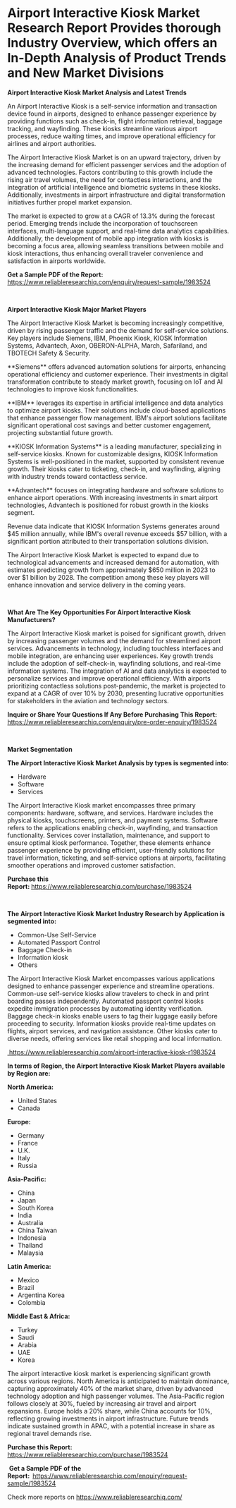 <p><h1>Airport Interactive Kiosk Market Research Report Provides thorough Industry Overview, which offers an In-Depth Analysis of Product Trends and New Market Divisions</h1></p><p><strong>Airport Interactive Kiosk Market Analysis and Latest Trends</strong></p>
<p><p>An Airport Interactive Kiosk is a self-service information and transaction device found in airports, designed to enhance passenger experience by providing functions such as check-in, flight information retrieval, baggage tracking, and wayfinding. These kiosks streamline various airport processes, reduce waiting times, and improve operational efficiency for airlines and airport authorities.</p><p>The Airport Interactive Kiosk Market is on an upward trajectory, driven by the increasing demand for efficient passenger services and the adoption of advanced technologies. Factors contributing to this growth include the rising air travel volumes, the need for contactless interactions, and the integration of artificial intelligence and biometric systems in these kiosks. Additionally, investments in airport infrastructure and digital transformation initiatives further propel market expansion.</p><p>The market is expected to grow at a CAGR of 13.3% during the forecast period. Emerging trends include the incorporation of touchscreen interfaces, multi-language support, and real-time data analytics capabilities. Additionally, the development of mobile app integration with kiosks is becoming a focus area, allowing seamless transitions between mobile and kiosk interactions, thus enhancing overall traveler convenience and satisfaction in airports worldwide.</p></p>
<p><strong>Get a Sample PDF of the Report:&nbsp;</strong> <a href="https://www.reliableresearchiq.com/enquiry/request-sample/1983524?utm_campaign=2268&utm_medium=2&utm_source=Github&utm_content=ia&utm_term=20022025&utm_id=airport-interactive-kiosk">https://www.reliableresearchiq.com/enquiry/request-sample/1983524</a></p>
<p>&nbsp;</p>
<p><strong>Airport Interactive Kiosk Major Market Players</strong></p>
<p><p>The Airport Interactive Kiosk Market is becoming increasingly competitive, driven by rising passenger traffic and the demand for self-service solutions. Key players include Siemens, IBM, Phoenix Kiosk, KIOSK Information Systems, Advantech, Axon, OBERON-ALPHA, March, Safariland, and TBOTECH Safety & Security.</p><p>**Siemens** offers advanced automation solutions for airports, enhancing operational efficiency and customer experience. Their investments in digital transformation contribute to steady market growth, focusing on IoT and AI technologies to improve kiosk functionalities.</p><p>**IBM** leverages its expertise in artificial intelligence and data analytics to optimize airport kiosks. Their solutions include cloud-based applications that enhance passenger flow management. IBM's airport solutions facilitate significant operational cost savings and better customer engagement, projecting substantial future growth.</p><p>**KIOSK Information Systems** is a leading manufacturer, specializing in self-service kiosks. Known for customizable designs, KIOSK Information Systems is well-positioned in the market, supported by consistent revenue growth. Their kiosks cater to ticketing, check-in, and wayfinding, aligning with industry trends toward contactless service.</p><p>**Advantech** focuses on integrating hardware and software solutions to enhance airport operations. With increasing investments in smart airport technologies, Advantech is positioned for robust growth in the kiosks segment.</p><p>Revenue data indicate that KIOSK Information Systems generates around $45 million annually, while IBM's overall revenue exceeds $57 billion, with a significant portion attributed to their transportation solutions division.</p><p>The Airport Interactive Kiosk Market is expected to expand due to technological advancements and increased demand for automation, with estimates predicting growth from approximately $650 million in 2023 to over $1 billion by 2028. The competition among these key players will enhance innovation and service delivery in the coming years.</p></p>
<p>&nbsp;</p>
<p><strong>What Are The Key Opportunities For Airport Interactive Kiosk Manufacturers?</strong></p>
<p><p>The Airport Interactive Kiosk market is poised for significant growth, driven by increasing passenger volumes and the demand for streamlined airport services. Advancements in technology, including touchless interfaces and mobile integration, are enhancing user experiences. Key growth trends include the adoption of self-check-in, wayfinding solutions, and real-time information systems. The integration of AI and data analytics is expected to personalize services and improve operational efficiency. With airports prioritizing contactless solutions post-pandemic, the market is projected to expand at a CAGR of over 10% by 2030, presenting lucrative opportunities for stakeholders in the aviation and technology sectors.</p></p>
<p><strong>Inquire or Share Your Questions If Any Before Purchasing This Report:</strong> <a href="https://www.reliableresearchiq.com/enquiry/pre-order-enquiry/1983524?utm_campaign=2268&utm_medium=2&utm_source=Github&utm_content=ia&utm_term=20022025&utm_id=airport-interactive-kiosk">https://www.reliableresearchiq.com/enquiry/pre-order-enquiry/1983524</a></p>
<p>&nbsp;</p>
<p><strong>Market Segmentation</strong></p>
<p><strong>The Airport Interactive Kiosk Market Analysis by types is segmented into:</strong></p>
<p><ul><li>Hardware</li><li>Software</li><li>Services</li></ul></p>
<p><p>The Airport Interactive Kiosk market encompasses three primary components: hardware, software, and services. Hardware includes the physical kiosks, touchscreens, printers, and payment systems. Software refers to the applications enabling check-in, wayfinding, and transaction functionality. Services cover installation, maintenance, and support to ensure optimal kiosk performance. Together, these elements enhance passenger experience by providing efficient, user-friendly solutions for travel information, ticketing, and self-service options at airports, facilitating smoother operations and improved customer satisfaction.</p></p>
<p><strong>Purchase this Report:&nbsp;</strong><a href="https://www.reliableresearchiq.com/purchase/1983524?utm_campaign=2268&utm_medium=2&utm_source=Github&utm_content=ia&utm_term=20022025&utm_id=airport-interactive-kiosk">https://www.reliableresearchiq.com/purchase/1983524</a></p>
<p>&nbsp;</p>
<p><strong>The Airport Interactive Kiosk Market Industry Research by Application is segmented into:</strong></p>
<p><ul><li>Common-Use Self-Service</li><li>Automated Passport Control</li><li>Baggage Check-in</li><li>Information kiosk</li><li>Others</li></ul></p>
<p><p>The Airport Interactive Kiosk Market encompasses various applications designed to enhance passenger experience and streamline operations. Common-use self-service kiosks allow travelers to check in and print boarding passes independently. Automated passport control kiosks expedite immigration processes by automating identity verification. Baggage check-in kiosks enable users to tag their luggage easily before proceeding to security. Information kiosks provide real-time updates on flights, airport services, and navigation assistance. Other kiosks cater to diverse needs, offering services like retail shopping and local information.</p></p>
<p><a href="https://www.reliableresearchiq.com/airport-interactive-kiosk-r1983524?utm_campaign=2268&utm_medium=2&utm_source=Github&utm_content=ia&utm_term=20022025&utm_id=airport-interactive-kiosk">&nbsp;https://www.reliableresearchiq.com/airport-interactive-kiosk-r1983524</a></p>
<p><strong>In terms of Region, the Airport Interactive Kiosk Market Players available by Region are:</strong></p>
<p>
    <p> <strong> North America: </strong>
        <ul>
            <li>United States</li>
            <li>Canada</li>
        </ul>
        </p> 
    <p> <strong> Europe: </strong>
        <ul>
            <li>Germany</li>
            <li>France</li>
            <li>U.K.</li>
            <li>Italy</li>
            <li>Russia</li>
        </ul>
        </p> 
    <p> <strong> Asia-Pacific: </strong>
        <ul>
            <li>China</li>
            <li>Japan</li>
            <li>South Korea</li>
            <li>India</li>
            <li>Australia</li>
            <li>China Taiwan</li>
            <li>Indonesia</li>
            <li>Thailand</li>
            <li>Malaysia</li>
        </ul>
        </p> 
    <p> <strong> Latin America: </strong>
        <ul>
            <li>Mexico</li>
            <li>Brazil</li>
            <li>Argentina Korea</li>
            <li>Colombia</li>
        </ul>
        </p> 
    <p> <strong> Middle East & Africa: </strong>
        <ul>
            <li>Turkey</li>
            <li>Saudi</li>
            <li>Arabia</li>
            <li>UAE</li>
            <li>Korea</li>
        </ul>
    </p>
    </p>
<p><p>The airport interactive kiosk market is experiencing significant growth across various regions. North America is anticipated to maintain dominance, capturing approximately 40% of the market share, driven by advanced technology adoption and high passenger volumes. The Asia-Pacific region follows closely at 30%, fueled by increasing air travel and airport expansions. Europe holds a 20% share, while China accounts for 10%, reflecting growing investments in airport infrastructure. Future trends indicate sustained growth in APAC, with a potential increase in share as regional travel demands rise.</p></p>
<p><strong>Purchase this Report: </strong><a href="https://www.reliableresearchiq.com/purchase/1983524?utm_campaign=2268&utm_medium=2&utm_source=Github&utm_content=ia&utm_term=20022025&utm_id=airport-interactive-kiosk">https://www.reliableresearchiq.com/purchase/1983524</a></p>
<p>&nbsp;<strong>Get a Sample PDF of the Report:&nbsp;&nbsp;</strong><a href="https://www.reliableresearchiq.com/enquiry/request-sample/1983524?utm_campaign=2268&utm_medium=2&utm_source=Github&utm_content=ia&utm_term=20022025&utm_id=airport-interactive-kiosk">https://www.reliableresearchiq.com/enquiry/request-sample/1983524</a></p>
<p><strong></strong></p>
<p>Check more reports on <a href="https://www.reliableresearchiq.com/?utm_campaign=2268&utm_medium=2&utm_source=Github&utm_content=ia&utm_term=20022025&utm_id=airport-interactive-kiosk">https://www.reliableresearchiq.com/</a></p>